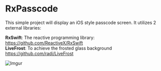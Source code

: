 # RxPasscode
This simple project will display an iOS style passcode screen. 
It utilizes 2 external libraries: 

**RxSwift**: The reactive programming library: https://github.com/ReactiveX/RxSwift  
**LiveFrost**: To achieve the frosted glass background https://github.com/radi/LiveFrost

![Imgur](http://i.imgur.com/gQ1O2XB.png)
